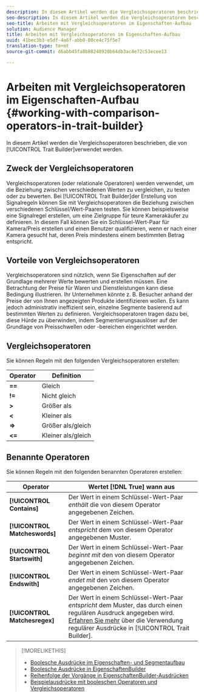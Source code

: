 ```yaml
---
description: In diesem Artikel werden die Vergleichsoperatoren beschrieben, die von Eigenschaften Builder verwendet werden.
seo-description: In diesem Artikel werden die Vergleichsoperatoren beschrieben, die von Eigenschaften Builder verwendet werden.
seo-title: Arbeiten mit Vergleichsoperatoren im Eigenschaften-Aufbau
solution: Audience Manager
title: Arbeiten mit Vergleichsoperatoren im Eigenschaften-Aufbau
uuid: 41bec3b3-e5df-4a6f-abb0-80ce4c75f5e7
translation-type: tm+mt
source-git-commit: d6abb45fa8b88248920b64db3ac4e72c53ecee13

---
```



# Arbeiten mit Vergleichsoperatoren im Eigenschaften-Aufbau {#working-with-comparison-operators-in-trait-builder}

In diesem Artikel werden die Vergleichsoperatoren beschrieben, die von [!UICONTROL Trait Builder]verwendet werden.

## Zweck der Vergleichsoperatoren

<!-- c_tb_comparison_operators.xml -->

Vergleichsoperatoren (oder relationale Operatoren) werden verwendet, um die Beziehung zwischen verschiedenen Werten zu vergleichen, zu testen oder zu bewerten. Bei [!UICONTROL Trait Builder]der Erstellung von Signalregeln können Sie mit Vergleichsoperatoren die Beziehung zwischen verschiedenen Schlüssel/Wert-Paaren testen. Sie können beispielsweise eine Signalregel erstellen, um eine Zielgruppe für teure Kamerakäufer zu definieren. In diesem Fall können Sie ein Schlüssel-Wert-Paar für Kamera/Preis erstellen und einen Benutzer qualifizieren, wenn er nach einer Kamera gesucht hat, deren Preis mindestens einem bestimmten Betrag entspricht.

## Vorteile von Vergleichsoperatoren

Vergleichsoperatoren sind nützlich, wenn Sie Eigenschaften auf der Grundlage mehrerer Werte bewerten und erstellen müssen. Eine Betrachtung der Preise für Waren und Dienstleistungen kann diese Bedingung illustrieren. Ihr Unternehmen könnte z. B. Besucher anhand der Preise der von Ihnen angezeigten Produkte identifizieren wollen. Es kann jedoch administrativ ineffizient sein, einzelne Segmente basierend auf bestimmten Werten zu definieren. Vergleichsoperatoren tragen dazu bei, diese Hürde zu überwinden, indem Segmentierungsauslöser auf der Grundlage von Preisschwellen oder -bereichen eingerichtet werden.

## Vergleichsoperatoren

Sie können Regeln mit den folgenden Vergleichsoperatoren erstellen:

| Operator | Definition |
|---|---|
| **==** | Gleich |
| **!=** | Nicht gleich |
| **&gt;** | Größer als |
| **&lt;** | Kleiner als |
| **=&gt;** | Größer als/gleich |
| **&lt;=** | Kleiner als/gleich |

## Benannte Operatoren

Sie können Regeln mit den folgenden benannten Operatoren erstellen:

| Operator | Wertet [!DNL True] wann aus |
|---|---|
| **[!UICONTROL Contains]** | Der Wert in einem Schlüssel-Wert-Paar *enthält* die von diesem Operator angegebenen Zeichen. |
| **[!UICONTROL Matcheswords]** | Der Wert in einem Schlüssel-Wert-Paar *entspricht* dem von diesem Operator angegebenen Muster. |
| **[!UICONTROL Startswith]** | Der Wert in einem Schlüssel-Wert-Paar *beginnt mit* den von diesem Operator angegebenen Zeichen. |
| **[!UICONTROL Endswith]** | Der Wert in einem Schlüssel-Wert-Paar *endet mit* den von diesem Operator angegebenen Zeichen. |
| **[!UICONTROL Matchesregex]** | Der Wert in einem Schlüssel-Wert-Paar *entspricht* dem Muster, das durch einen regulären Ausdruck angegeben wird. [Erfahren Sie mehr](../../features/traits/trait-builder-regex.md) über die Verwendung regulärer Ausdrücke in [!UICONTROL Trait Builder]. |

>[!MORELIKETHIS]
>
>* [Boolesche Ausdrücke im Eigenschaften- und Segmentaufbau](../../reference/boolean-expressions-tsb.md)
>* [Boolesche Ausdrücke in EigenschaftenBuilder](../../reference/boolean-expressions-tsb.md)
>* [Reihenfolge der Vorgänge in EigenschaftenBuilder-Ausdrücken](../../features/traits/trait-operator-precedence.md)
>* [Beispielausdrücke mit booleschen Operatoren und Vergleichsoperatoren](../../features/traits/trait-expression-samples.md)

